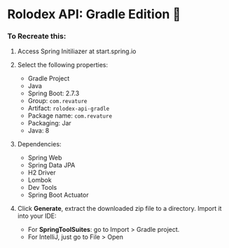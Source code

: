 # Rolodex API: Gradle Edition :elephant:

### To Recreate this:
1. Access Spring Initiliazer at start.spring.io

2. Select the following properties: 
    - Gradle Project
    - Java
    - Spring Boot: 2.7.3
    - Group: `com.revature`
    - Artifact: `rolodex-api-gradle`
    - Package name: `com.revature`
    - Packaging: Jar
    - Java: 8

3.  Dependencies:
    - Spring Web
    - Spring Data JPA
    - H2 Driver
    - Lombok
    - Dev Tools
    - Spring Boot Actuator

4.  Click **Generate**, extract the downloaded zip file to a directory. Import it into your IDE:
    - For **SpringToolSuites**: go to Import > Gradle project.
    - For IntelliJ, just go to File > Open
